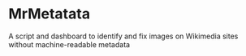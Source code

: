 MrMetatata
==========

A script and dashboard to identify and fix images on Wikimedia sites without machine-readable metadata

